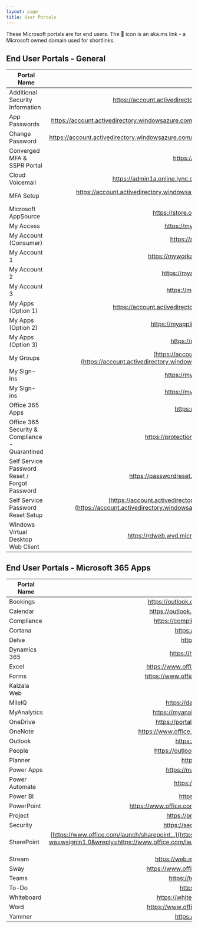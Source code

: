 ```yaml
---
layout: page
title: User Portals
---
```


These Microsoft portals are for end users. The 🔁 icon is an aka.ms link - a Microsoft owned domain used for shortlinks.

## End User Portals - General

| Portal Name                                    | URL                                                                                                         |
| -----------------------------|-------------------------------------------------------------------------------------------------------------------------------------------:|
| Additional Security Information         | <https://account.activedirectory.windowsazure.com/>{:target="_blank"}                                           |
| App Passwords    | <https://account.activedirectory.windowsazure.com/AppPasswords.aspx>{:target="_blank"} [🔁](https://aka.ms/createAppPassword)             |
| Change Password             | <https://account.activedirectory.windowsazure.com/ChangePassword.aspx>{:target="_blank"}   |
| Converged MFA & SSPR Portal  | <https://aka.ms/mysecurityinfo>{:target="_blank"}                                       |
| Cloud Voicemail   | <https://admin1a.online.lync.com/lscp/usp/voicemail>{:target="_blank"}                                       |
| MFA Setup                    | <https://account.activedirectory.windowsazure.com/proofup.aspx>{:target="_blank"} [🔁]<https://aka.ms/mfasetup>|
| Microsoft AppSource         | <https://store.office.com/redirect.aspx>{:target="_blank"}                                           |
| My Access                    | <https://myaccess.microsoft.com/>{:target="_blank"}                                                         |
| My Account (Consumer)                 | <https://account.microsoft.com/>{:target="_blank"}                                                       |
| My Account 1                 | <https://myworkaccount.microsoft.com/>{:target="_blank"}                                               |
| My Account 2                 | <https://myaccount.microsoft.com/>{:target="_blank"}                                               |
| My Account 3                 | <https://myprofile.microsoft.com/>{:target="_blank"}                                                       |
| My Apps (Option 1)                    | <https://account.activedirectory.windowsazure.com/>{:target="_blank"}               |
| My Apps (Option 2)                    | <https://myapplications.microsoft.com/>{:target="_blank"}                                             |
| My Apps (Option 3)                    | <https://myapps.microsoft.com/>{:target="_blank"}                                             |
| My Groups                    | [https://account.activedirectory.windowsazure.com/...](https://account.activedirectory.windowsazure.com/r#/groups){:target="_blank"}            |
| My Sign-Ins                  | <https://mysignins.microsoft.com/>{:target="_blank"}                                                       |
| My Sign-ins                 | <https://mysignins.microsoft.com/>{:target="_blank"}                                                       |
| Office 365 Apps              | <https://www.office.com/apps>{:target="_blank"}                                       |
| Office 365 Security & Compliance - Quarantined       | <https://protection.office.com/quarantine>{:target="_blank"}             |
| Self Service Password Reset / Forgot Password   | <https://passwordreset.microsoftonline.com/>{:target="_blank"} [🔁](https://aka.ms/sspr)                                        |
| Self Service Password Reset Setup   | [https://account.activedirectory.windowsazure.com/PasswordReset/...](https://account.activedirectory.windowsazure.com/PasswordReset/Register.aspx?regref=ssprsetup){:target="_blank"}                                        |
| Windows Virtual Desktop Web Client     | <https://rdweb.wvd.microsoft.com/webclient/>{:target="_blank"} [🔁](https://aka.ms/wvdweb)             |





## End User Portals - Microsoft 365 Apps

| Portal Name                  | URL                                                                                                                                          |
| -----------------------------|---------------------------------------------------------------------------------------------------------------------------------------------:|
| Bookings                     | <https://outlook.office.com/bookings/>{:target="_blank"}                                                       |
| Calendar                      | <https://outlook.office.com/calendar/>{:target="_blank"}                                                       |
| Compliance                      | <https://compliance.microsoft.com/>{:target="_blank"}                                                       |
| Cortana        | <https://cortana.office.com/>{:target="_blank"}             |
| Delve                        | <https://delve.office.com/>{:target="_blank"}                                                       |
| Dynamics 365                      | <https://home.dynamics.com/>{:target="_blank"}                                                       |
| Excel                      | <https://www.office.com/launch/excel>{:target="_blank"}                                  |
| Forms                      | <https://www.office.com/launch/forms>{:target="_blank"}                                  |
| Kaizala Web                    | <https://web.kaiza.la/>{:target="_blank"}                                                       |
| MileIQ                     | <https://dashboard.mileiq.com/>{:target="_blank"}                                                       |
| MyAnalytics                      | <https://myanalytics.microsoft.com/>{:target="_blank"}                                                       |
| OneDrive                      | <https://portal.office.com/onedrive>{:target="_blank"}                                                       |
| OneNote                      | <https://www.office.com/launch/onenote>{:target="_blank"}                                                       |
| Outlook                      | <https://outlook.office.com/>{:target="_blank"}                                                       |
| People                      | <https://outlook.office.com/people/>{:target="_blank"}                                                       |
| Planner                      | <https://tasks.office.com/>{:target="_blank"}                                                       |
| Power Apps                      | <https://make.powerapps.com/>{:target="_blank"}                                                       |
| Power Automate                    | <https://flow.microsoft.com/>{:target="_blank"}                                                       |
| Power BI                      | <https://app.powerbi.com/>{:target="_blank"}                                                       |
| PowerPoint                     | <https://www.office.com/launch/powerpoint>{:target="_blank"}                                                       |
| Project                     | <https://project.microsoft.com/>{:target="_blank"}                                                       |
| Security                      | <https://security.microsoft.com/>{:target="_blank"}                                                       |
| SharePoint                      | [https://www.office.com/launch/sharepoint...](https://login.microsoftonline.com/login.srf?wa=wsignin1.0&wreply=https://www.office.com/launch/sharepoint%3F&LoginOptions=1){:target="_blank"}                                                       |
| Stream                     | <https://web.microsoftstream.com/>{:target="_blank"}                                                       |
| Sway                      | <https://www.office.com/launch/sway>{:target="_blank"}                                                       |
| Teams                      | <https://teams.microsoft.com/>{:target="_blank"}                                                       |
| To-Do                      | <https://to-do.office.com/>{:target="_blank"}                                                       |
| Whiteboard                      | <https://whiteboard.microsoft.com>{:target="_blank"}                                                       |
| Word                     | <https://www.office.com/launch/word>{:target="_blank"}                                                       |
| Yammer                    | <https://www.yammer.com/>{:target="_blank"}                                                       |
